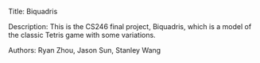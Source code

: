 Title: Biquadris

Description: This is the CS246 final project, Biquadris, which is a model of the classic Tetris game with some variations.

Authors: Ryan Zhou, Jason Sun, Stanley Wang
